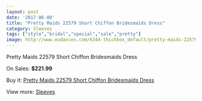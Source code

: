 ```yaml
---
layout: post
date: '2017-06-08'
title: "Pretty Maids 22579 Short Chiffon Bridesmaids Dress"
category: Sleeves
tags: ["style","bridal","special","sale","pretty"]
image: http://www.eudances.com/6344-thickbox_default/pretty-maids-22579-short-chiffon-bridesmaids-dress.jpg
---
```

Pretty Maids 22579 Short Chiffon Bridesmaids Dress

On Sales: **$221.99**
<a href="https://www.eudances.com/en/sleeves/2299-pretty-maids-22579-short-chiffon-bridesmaids-dress.html"><amp-img layout="responsive" width="600" height="600" src="//www.eudances.com/6344-thickbox_default/pretty-maids-22579-short-chiffon-bridesmaids-dress.jpg" alt="Pretty Maids 22579 Short Chiffon Bridesmaids Dress 0" /></a>
<a href="https://www.eudances.com/en/sleeves/2299-pretty-maids-22579-short-chiffon-bridesmaids-dress.html"><amp-img layout="responsive" width="600" height="600" src="//www.eudances.com/6345-thickbox_default/pretty-maids-22579-short-chiffon-bridesmaids-dress.jpg" alt="Pretty Maids 22579 Short Chiffon Bridesmaids Dress 1" /></a>

Buy it: [Pretty Maids 22579 Short Chiffon Bridesmaids Dress](https://www.eudances.com/en/sleeves/2299-pretty-maids-22579-short-chiffon-bridesmaids-dress.html "Pretty Maids 22579 Short Chiffon Bridesmaids Dress")

View more: [Sleeves](https://www.eudances.com/en/26-sleeves "Sleeves")